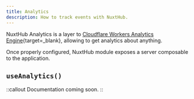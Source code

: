 ```yaml
---
title: Analytics
description: How to track events with NuxtHub.
---
```


NuxtHub Analytics is a layer to [Cloudflare Workers Analytics Engine](https://developers.cloudflare.com/analytics/analytics-engine/){target=_blank}, allowing to get analytics about anything.

<!-- TODO: config, binding ? -->

Once properly configured, NuxtHub module exposes a server composable to the application.

## `useAnalytics()`

::callout
Documentation coming soon.
::
